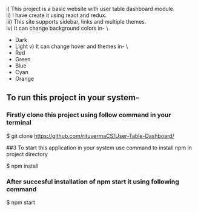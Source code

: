 i) This project is a basic website with user table dashboard module. \
ii) I have create it using react and redux. \
iii) This site supports sidebar, links and multiple themes. \
iv) It can change background colors in- \
* Dark
* Light
v) It can change hover and themes in- \
* Red
* Green
* Blue
* Cyan
* Orange

## To run this project in your system-

### Firstly clone this project using follow command in your terminal

$ git clone https://github.com/rituvermaCS/User-Table-Dashboard/

##3 To start this application in your system use command to install npm in project directory

$ npm install 

### After succesful installation of npm start it using following command

$ npm start
